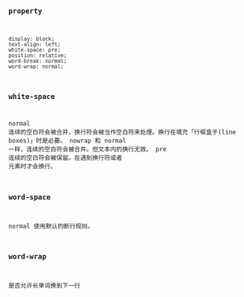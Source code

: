 ### <code>property
    display: block;
    text-align: left;
    white-space: pre;
    position: relative;
    word-break: normal;
    word-wrap: normal;
### white-space
normal
    连续的空白符会被合并，换行符会被当作空白符来处理。换行在填充「行框盒子(line boxes)」时是必要。
nowrap
    和 normal 一样，连续的空白符会被合并。但文本内的换行无效。
pre
    连续的空白符会被保留。在遇到换行符或者<br>元素时才会换行。 

### word-space
normal
    使用默认的断行规则。

### word-wrap
是否允许长单词换到下一行